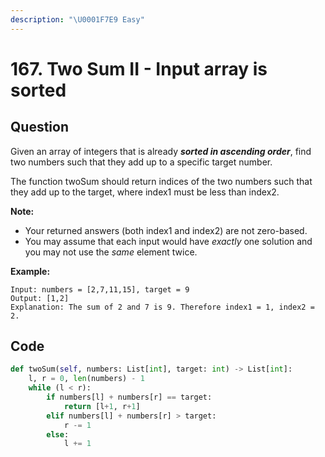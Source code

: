 ```yaml
---
description: "\U0001F7E9 Easy"
---
```


# 167. Two Sum II - Input array is sorted

## Question

Given an array of integers that is already _**sorted in ascending order**_, find two numbers such that they add up to a specific target number.

The function twoSum should return indices of the two numbers such that they add up to the target, where index1 must be less than index2.

**Note:**

* Your returned answers \(both index1 and index2\) are not zero-based.
* You may assume that each input would have _exactly_ one solution and you may not use the _same_ element twice.

**Example:**

```text
Input: numbers = [2,7,11,15], target = 9
Output: [1,2]
Explanation: The sum of 2 and 7 is 9. Therefore index1 = 1, index2 = 2.
```

## Code 

```python
def twoSum(self, numbers: List[int], target: int) -> List[int]:
    l, r = 0, len(numbers) - 1
    while (l < r):
        if numbers[l] + numbers[r] == target:
            return [l+1, r+1]
        elif numbers[l] + numbers[r] > target: 
            r -= 1
        else:
            l += 1
```


